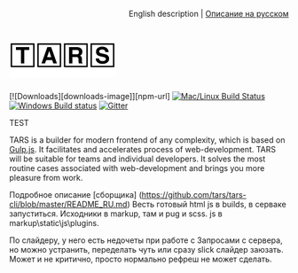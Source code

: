 <p align="right">
English description | <a href="README_RU.md">Описание на русском</a>
</p>

# ![Tars](https://raw.githubusercontent.com/artem-malko/artwork/master/tars/logo.png)

[![Downloads][downloads-image]][npm-url] [![Mac/Linux Build Status](https://img.shields.io/travis/tars/tars/master.svg?label=Mac%20OSX%20%26%20Linux&style=flat-square)](https://travis-ci.org/tars/tars) [![Windows Build status](https://img.shields.io/appveyor/ci/artem-malko/tars/master.svg?label=Windows&style=flat-square)](https://ci.appveyor.com/project/artem-malko/tars/branch/master) [![Gitter](https://img.shields.io/badge/gitter-join%20chat%20%E2%86%92-brightgreen.svg?style=flat-square)](https://gitter.im/tars/tars?utm_source=badge&utm_medium=badge&utm_campaign=pr-badge)



 TEST

TARS is a builder for modern frontend of any complexity, which is based on [Gulp.js](http://gulpjs.com/). It facilitates and accelerates process of web-development. TARS will be suitable for teams and individual developers. It solves the most routine cases associated with web-development and brings you more pleasure from work.

Подробное описание [сборщика] (https://github.com/tars/tars-cli/blob/master/README_RU.md)
Весть готовый html js в builds, в серваке запуститься.
Исходники в markup, там и pug и scss.
js в markup\static\js\plugins.

По слайдеру, у него есть недочеты при работе с Запросами с сервера, но можно устранить, переделать чуть или сразу slick слайдер заюзать.
Может и не критично, просто нормально рефреш не может сделать.


